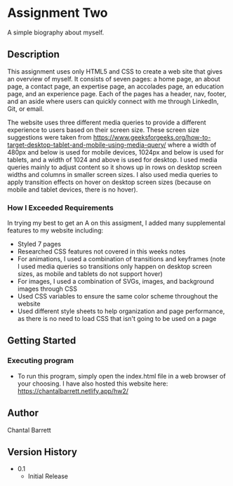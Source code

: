 # Assignment Two

A simple biography about myself.

## Description

This assignment uses only HTML5 and CSS to create a web site that gives an overview of myself. It consists of seven pages: a home page, an about page, a contact page, an expertise page, an accolades page, an education page, and an experience page. Each of the pages has a header, nav, footer, and an aside where users can quickly connect with me through LinkedIn, Git, or email. 

The website uses three different media queries to provide a different experience to users based on their screen size. These screen size suggestions were taken from https://www.geeksforgeeks.org/how-to-target-desktop-tablet-and-mobile-using-media-query/ where a width of 480px and below is used for mobile devices, 1024px and below is used for tablets, and a width of 1024 and above is used for desktop. I used media queries mainly to adjust content so it shows up in rows on desktop screen widths and columns in smaller screen sizes. I also used media queries to apply transition effects on hover on desktop screen sizes (because on mobile and tablet devices, there is no hover).

### How I Exceeded Requirements

In trying my best to get an A on this assigment, I added many supplemental features to my website including:
- Styled 7 pages
- Researched CSS features not covered in this weeks notes
- For animations, I used a combination of transitions and keyframes (note I used media queries so transitions only happen on desktop screen sizes, as mobile and tablets do not support hover)
- For images, I used a combination of SVGs, images, and background images through CSS
- Used CSS variables to ensure the same color scheme throughout the website
- Used different style sheets to help organization and page performance, as there is no need to load CSS that isn't going to be used on a page


## Getting Started

### Executing program

* To run this program, simply open the index.html file in a web browser of your choosing. I have also hosted this website here: https://chantalbarrett.netlify.app/hw2/

## Author

Chantal Barrett

## Version History

* 0.1
    * Initial Release